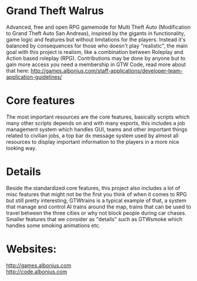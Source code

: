 Grand Theft Walrus
=======

Advanced, free and open RPG gamemode for Multi Theft Auto (Modification to Grand Theft Auto San Andreas), inspired by the gigants in functionality, game logic and features but without limitations for the players. Instead it's balanced by consequences for those who doesn't play "realistic", the main goal with this project is realism, like a combination between Roleplay and Action based roleplay (RPG). Contributions may be done by anyone but to gain more access you need a membership in GTW Code, read more about that here: 
http://games.albonius.com/staff-applications/developer-team-application-guidelines/

Core features
=======
The most important resources are the core features, basically scripts which many other scripts depends on and with many exports, this includes a job management system which handles GUI, teams and other important things related to civilian jobs, a top bar dx message system used by almost all resources to display important information to the players in a more nice looking way.

Details
=======
Beside the standardized core features, this project also includes a lot of misc features that might not be the first you think of when it comes to RPG but still pretty interesting, GTWtrains is a typical example of that, a system that manage and control AI trains around the map, trains that can be used to travel between the three cities or why not block people during car chases. Smaller features that we consider as "details" such as GTWsmoke which handles some smoking animations etc.

Websites:
=======
http://games.albonius.com<br>
http://code.albonius.com
